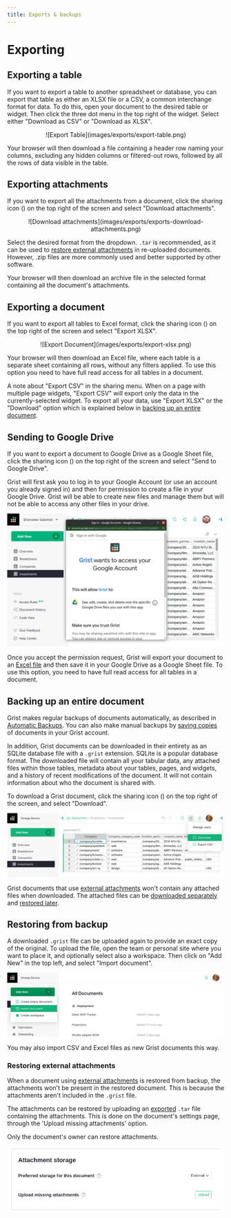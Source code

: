 ```yaml
---
title: Exports & backups
---
```


# Exporting

## Exporting a table

If you want to export a table to another spreadsheet or database,
you can export that table as either an XLSX file or a CSV, a common interchange format for data.
To do this, open your document to the desired table or widget. Then click the three dot menu in the top right of the widget. 
Select either "Download as CSV" or "Download as XLSX".

<center>![Export Table](images/exports/export-table.png)</center>

Your browser will then download a file containing a header row
naming your columns, excluding any hidden columns or filtered-out rows, followed by all the
rows of data visible in the table.

## Exporting attachments

If you want to export all the attachments from a document, click the sharing icon
(<span class="grist-icon" style="--icon: var(--icon-Share)"></span>)
on the top right of the screen and select "Download attachments".

<center>![Download attachments](images/exports/exports-download-attachments.png)</center>

Select the desired format from the dropdown. `.tar` is recommended, as it can be used to 
[restore external attachments](exports.md#restoring-external-attachments) in re-uploaded documents.
However, .zip files are more commonly used and better supported by other software.

Your browser will then download an archive file in the selected format containing all the document's attachments. 

## Exporting a document

If you want to export all tables to Excel format, click the sharing icon
(<span class="grist-icon" style="--icon: var(--icon-Share)"></span>)
on the top right of the screen and select "Export XLSX".

<center>![Export Document](images/exports/export-xlsx.png)</center>

Your browser will then download an Excel file, where each table is a separate sheet
containing all rows, without any filters applied. To use this option you need to have full
read access for all tables in a document.

A note about "Export CSV" in the sharing menu. When on a page with multiple page widgets, "Export CSV" will export only the data in the
currently-selected widget. To export all your data, use "Export XLSX" or the "Download" option which is explained below in [backing up an entire document](exports.md#backing-up-an-entire-document).

## Sending to Google Drive

If you want to export a document to Google Drive as a Google Sheet file, click the
sharing icon (<span class="grist-icon" style="--icon: var(--icon-Share)"></span>)
on the top right of the screen and select "Send to Google Drive".

Grist will first ask you to log in to your Google Account (or use an account you already
signed in) and then for permission to create a file in your Google Drive. Grist will be
able to create new files and manage them but will not be able to access any other files in
your drive.

![exports-send-to-google](images/exports/exports-send-to-google.png)

Once you accept the permission request, Grist will export your document to an 
[Excel file](exports.md#exporting-a-document) and then save it in your Google Drive as a
Google Sheet file. To use this option, you need to have full read access for all tables in
a document.

## Backing up an entire document

Grist makes regular backups of documents automatically, as described in [Automatic
Backups](automatic-backups.md). You can also make manual backups by [saving
copies](copying-docs.md#copying-for-backup-purposes) of documents in your Grist account.

In addition, Grist documents can be downloaded in their entirety as an SQLite database
file with a `.grist` extension.  SQLite is a popular database format.
The downloaded file will contain all your tabular data, any attached
files within those tables, metadata about your tables, pages, and
widgets, and a history of recent modifications of the document.  It
will not contain information about who the document is shared with.

To download a Grist document, click the sharing icon
(<span class="grist-icon" style="--icon: var(--icon-Share)"></span>)
on the top right of the screen, and select "Download".

![exports-download](images/exports/exports-download.png)

Grist documents that use [external attachments](document-settings.md#external-attachments) won't contain any attached
files when downloaded. The attached files can be [downloaded separately](exports.md#exporting-attachments) and [restored later](exports.md#restoring-external-attachments).

## Restoring from backup

A downloaded `.grist` file can be uploaded again to provide an exact copy of the
original.  To upload the file, open the team or personal site where
you want to place it, and optionally select also a workspace.
Then click on "Add New" in the top left, and select "Import document".

![exports-import-document](images/exports/exports-import-document.png)

You may also import CSV and Excel files as new Grist documents this way.

### Restoring external attachments

When a document using [external attachments](document-settings.md#external-attachments) is restored from backup, 
the attachments won't be present in the restored document.
This is because the attachments aren't included in the `.grist` file.

The attachments can be restored by uploading an [exported](exports.md#exporting-attachments) `.tar` file containing the attachments.
This is done on the document's settings page, through the 'Upload missing attachments' option.

Only the document's owner can restore attachments.

![restoring external attachments](images/exports/exports-restore-attachments.png)